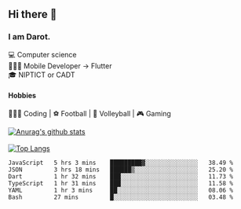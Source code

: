 ## Hi there 👋

### I am Darot.

💻 Computer science <br>
🧑🏻‍💻 Mobile Developer -> Flutter<br>
🎓 NIPTICT or CADT<br>

#### Hobbies 
🧑🏻‍💻 Coding  |  ⚽️ Football | 🏐 Volleyball | 🎮 Gaming<br>

<!-- [![Darot's GitHub stats](https://github-readme-stats.vercel.app/api?username=darot-chen)](https://github.com/darot-chen/github-readme-stats) -->
<!--
**darot-chen/darot-chen** is a ✨ _special_ ✨ repository because its `README.md` (this file) appears on your GitHub profile.

Here are some ideas to get you started:

- 🔭 I’m currently working on ...
- 🌱 I’m currently learning ...
- 👯 I’m looking to collaborate on ...
- 🤔 I’m looking for help with ...
- 💬 Ask me about ...
- 📫 How to reach me: ...
- 😄 Pronouns: ...
- ⚡ Fun fact: ...
-->

[![Anurag's github stats](https://github-readme-stats.vercel.app/api?username=darot-chen&count_private=true&theme=cobalt&show_icons=true)](https://github.com/darot-chen)
</br>
</br>
[![Top Langs](https://github-readme-stats.vercel.app/api/top-langs/?username=darot-chen&layout=compact&theme=cobalt)](https://github.com/darot-chen/)


<!--START_SECTION:waka-->

```text
JavaScript   5 hrs 3 mins    █████████▓░░░░░░░░░░░░░░░   38.49 %
JSON         3 hrs 18 mins   ██████▒░░░░░░░░░░░░░░░░░░   25.20 %
Dart         1 hr 32 mins    ███░░░░░░░░░░░░░░░░░░░░░░   11.73 %
TypeScript   1 hr 31 mins    ███░░░░░░░░░░░░░░░░░░░░░░   11.58 %
YAML         1 hr 3 mins     ██░░░░░░░░░░░░░░░░░░░░░░░   08.06 %
Bash         27 mins         █░░░░░░░░░░░░░░░░░░░░░░░░   03.48 %
```

<!--END_SECTION:waka-->
